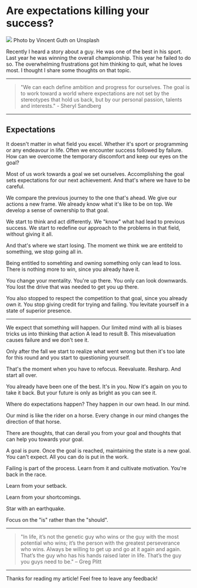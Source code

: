 # Are expectations killing your success?
[<img src="https://images.unsplash.com/photo-1500417148159-68083bd7333a?dpr=2&auto=format&fit=crop&w=1080&h=721&q=80&cs=tinysrgb&crop=">](
https://unsplash.com/photos/ISI5DlnYvuY)
Photo by Vincent Guth on Unsplash

Recently I heard a story about a guy. He was one of the best in his sport. Last year he was winning the overall championship. This year he failed to do so. The overwhelming frustrations got him thinking to quit, what he loves most. 
I thought I share some thoughts on that topic.


---
>"We can each define ambition and progress for ourselves. The goal is to work toward a world where expectations are not set by the stereotypes that hold us back, but by our personal passion, talents and interests." - Sheryl Sandberg
---

## Expectations

It doesn't matter in what field you excel. Whether it's sport or programming or any endeavour in life. Often we encounter success followed by failure. How can we overcome the temporary discomfort and keep our eyes on the goal?

Most of us work towards a goal we set ourselves. Accomplishing the goal sets expectations for our next achievement. And that's where we have to be careful. 

We compare the previous journey to the one that's ahead. 
We give our actions a new frame. We already know what it's like to be on top. We develop a sense of ownership to that goal.

We start to think and act differently. We "know" what had lead to previous success. We start to redefine our approach to the problems in that field, without giving it all. 

And that's where we start losing. The moment we think we are entiteld to something, we stop going all in. 

Being entitled to somehting and owning something only can lead to loss. There is nothing more to win, since you already have it.

You change your mentality. You're up there. You only can look downwards. You lost the drive that was needed to get you up there. 

You also stopped to respect the competition to that goal, since you already own it. You stop giving credit for trying and failing. You levitate yourself in a state of superior presence.

---

We expect that something will happen. Our limited mind with all is biases tricks us into thinking that action A lead to result B. This misevaluation causes failure and we don't see it. 

Only after the fall we start to realize what went wrong but then it's too late for this round and you start to questioning yourself. 

That's the moment when you have to refocus. Reevaluate. Resharp. And start all over. 

You already have been one of the best. 
It's in you. Now it's again on you to take it back. But your future is only as bright as you can see it.

Where do expectations happen? They happen in our own head. In our mind. 

Our mind is like the rider on a horse. Every change in our mind changes the direction of that horse.

There are thoughts, that can derail you from your goal and thoughts that can help you towards your goal.

A goal is pure. Once the goal is reached, maintaining the state is a new goal. You can't expect. All you can do is put in the work.  

Failing is part of the process. Learn from it and cultivate motivation. You're back in the race. 

Learn from your setback. 

Learn from your shortcomings.

Star with an earthquake.

Focus on the "is" rather than the "should".

---

>"In life, it’s not the genetic guy who wins or the guy with the most potential who wins; it’s the person with the greatest perseverance who wins. Always be willing to get up and go at it again and again. That’s the guy who has his hands raised later in life. That’s the guy you guys need to be." – Greg Plitt


---

Thanks for reading my article! Feel free to leave any feedback! 


<!-- Written by Daniel Deutsch (deudan1010@gmail.com) -->

